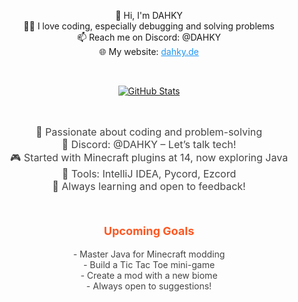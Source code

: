 <p align="center">👋 Hi, I'm DAHKY <br> 
  👨‍💻 I love coding, especially debugging and solving problems <br> 
  📫 Reach me on Discord: @DAHKY <br> 
  🌐 My website: <a href="https://dahky.de" style="color: #2196F3;">dahky.de</a>
</p>

<br>

<p align="center">  
  <a href="https://github.com/DAHKY">
    <img alt="GitHub Stats" src="https://github-readme-streak-stats.herokuapp.com?user=DAHKY&theme=transparent&hide_border=true&border_radius=0"/>
  </a>
</p>

<br>

<p align="center" style="font-size: 16px; color: #444;">
  🚀 Passionate about coding and problem-solving <br>
  💬 Discord: @DAHKY – Let’s talk tech! <br>
  🎮 Started with Minecraft plugins at 14, now exploring Java <br>
  🧰 Tools: IntelliJ IDEA, Pycord, Ezcord <br>
  🌱 Always learning and open to feedback!
</p>

<br>

<p align="center" style="font-size: 18px; font-weight: bold; color: #FF5722;">Upcoming Goals</p>

<p align="center" style="font-size: 14px; color: #444;">
  - Master Java for Minecraft modding <br>
  - Build a Tic Tac Toe mini-game <br>
  - Create a mod with a new biome <br>
  - Always open to suggestions!
</p>
